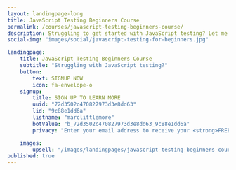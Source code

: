 ```yaml
---
layout: landingpage-long
title: JavaScript Testing Beginners Course
permalink: /courses/javascript-testing-beginners-course/
description: Struggling to get started with JavaScript testing? Let me help you.
social-img: "images/social/javascript-testing-for-beginners.jpg"

landingpage:
    title: JavaScript Testing Beginners Course
    subtitle: "Struggling with JavaScript testing?"
    button:
        text: SIGNUP NOW
        icon: fa-envelope-o
    signup:
        title: SIGN UP TO LEARN MORE
        uuid: "72d3502c470827973d3e8dd63"
        lid: "9c88e1dd6a"
        listname: "marclittlemore"
        botValue: "b_72d3502c470827973d3e8dd63_9c88e1dd6a"
        privacy: "Enter your email address to receive your <strong>FREE 7-day email course</strong>. You'll also be added to my mailing list and be the first to know when I have new freebies to give away.<br /><br />And don't worry, I hate spam as much as you do: your email address will <strong>never</strong> be shared."

    images:
        upsell: "/images/landingpages/javascript-testing-beginners-course.jpg"
published: true
---
```

